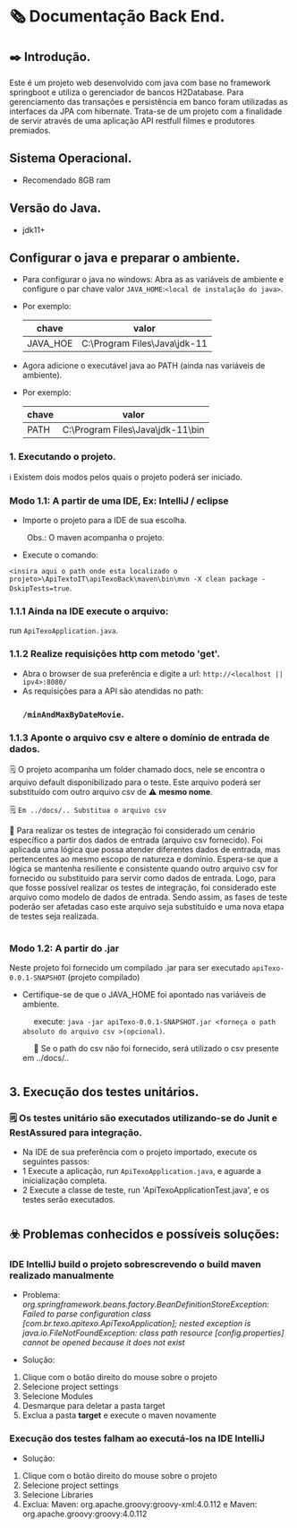 # 🗞️ Documentação Back End.

## ✒️ Introdução.
Este é um projeto web desenvolvido com java com base no framework springboot e utiliza o gerenciador de bancos H2Database. Para gerenciamento das transações e persistência em banco foram utilizadas as interfaces da JPA com hibernate. Trata-se de um projeto com a finalidade de servir através de uma aplicação API restfull filmes e produtores premiados.

## Sistema Operacional.
- Recomendado 8GB ram

## Versão do Java.
- jdk11+

## Configurar o java e preparar o ambiente.
- Para configurar o java no windows: Abra as as variáveis de ambiente e configure o par chave valor `JAVA_HOME`:`<local de instalação do java>`.
- Por exemplo:
  
  <p></p>
  
  |chave    |  valor                        |
  |---------|-------------------------------|
  |JAVA_HOE |  C:\Program Files\Java\jdk-11 |

- Agora adicione o executável java ao PATH (ainda nas variáveis de ambiente).
- Por exemplo:
  
    <p></p>
  
  |chave    |  valor                        |
  |---------|-------------------------------|
  |PATH |  C:\Program Files\Java\jdk-11\bin |

### 1. Executando o projeto.
ℹ️ Existem dois modos pelos quais o projeto poderá ser iniciado.

### Modo 1.1: A partir de uma IDE, Ex: IntelliJ / eclipse
- Importe o projeto para a IDE de sua escolha.

  &nbsp; Obs.: O maven acompanha o projeto.
  
- Execute o comando:

`<insira aqui o path onde esta localizado o projeto>\ApiTextoIT\apiTexoBack\maven\bin\mvn -X clean package -DskipTests=true`.

### 1.1.1 Ainda na IDE execute o arquivo:

run `ApiTexoApplication.java`.

### 1.1.2 Realize requisições http com metodo 'get'.
- Abra o browser de sua preferência e digite a url: `http://<localhost || ipv4>:8080/`
- As requisições para a API são atendidas no path:
  ### `/minAndMaxByDateMovie`.

### 1.1.3 Aponte o arquivo csv e altere o domínio de entrada de dados.
🗒️ O projeto acompanha um folder chamado docs, nele se encontra o arquivo default disponibilizado para o teste. Este arquivo poderá ser substituído com outro arquivo csv de ⚠️ **mesmo nome**.
   
🗒️ `Em ../docs/.. Substitua o arquivo csv` 

📓 Para realizar os testes de integração foi considerado um cenário específico a partir dos dados de entrada (arquivo csv fornecido). Foi aplicada uma lógica que possa atender diferentes dados de entrada, mas pertencentes ao mesmo escopo de natureza e domínio. Espera-se que a lógica se mantenha resiliente e consistente quando outro arquivo csv for fornecido ou substituído para servir como dados de entrada. Logo, para que fosse possível realizar os testes de integração, foi considerado este arquivo como modelo de dados de entrada. Sendo assim, as fases de teste poderão ser afetadas caso este arquivo seja substituído e uma nova etapa de testes seja realizada. 

#
### Modo 1.2: A partir do .jar
Neste projeto foi fornecido um compilado .jar para ser executado `apiTexo-0.0.1-SNAPSHOT` (projeto compilado)
- Certifique-se de que o JAVA_HOME foi apontado nas variáveis de ambiente.
      <p></p>
  &nbsp;&nbsp;&nbsp;&nbsp; execute: `java -jar apiTexo-0.0.1-SNAPSHOT.jar <forneça o path absoluto do arquivo csv >(opcional)`.
     <p></p>
  &nbsp;&nbsp;&nbsp;&nbsp; 📓 Se o path do csv não foi fornecido, será utilizado o csv presente em ../docs/..
  
#
## 3. Execução dos testes unitários.
### 🗒️ Os testes unitário são executados utilizando-se do Junit e RestAssured para integração.
- Na IDE de sua preferência com o projeto importado, execute os seguintes passos:
- 1 Execute a aplicação, run `ApiTexoApplication.java`, e aguarde a inicialização completa.
- 2 Execute a classe de teste, run 'ApiTexoApplicationTest.java', e os testes serão executados.

#
## ☣️ Problemas conhecidos e possíveis soluções:

### IDE IntelliJ build o projeto sobrescrevendo o build maven realizado manualmente
- Problema: *org.springframework.beans.factory.BeanDefinitionStoreException: Failed to parse configuration class [com.br.texo.apitexo.ApiTexoApplication]; nested exception is java.io.FileNotFoundException: class path resource [config.properties] cannot be opened because it does not exist*
  
- Solução:
1. Clique com o botão direito do mouse sobre o projeto
2. Selecione project settings
3. Selecione Modules
4. Desmarque para deletar a pasta target
5. Exclua a pasta **target** e execute o maven novamente
 
### Execução dos testes falham ao executá-los na IDE IntelliJ
- Solução: 
1. Clique com o botão direito do mouse sobre o projeto
2. Selecione project settings
3. Selecione Libraries
4. Exclua: Maven: org.apache.groovy:groovy-xml:4.0.112 e Maven: org.apache.groovy:groovy:4.0.112

